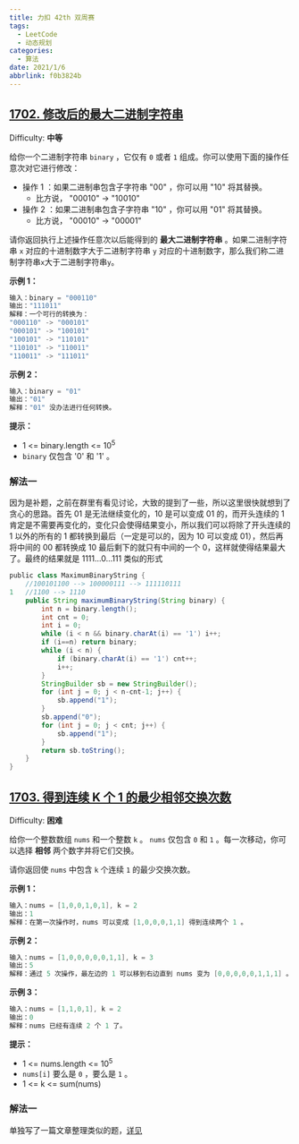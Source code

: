 ```yaml
---
title: 力扣 42th 双周赛
tags:
  - LeetCode
  - 动态规划
categories:
  - 算法
date: 2021/1/6
abbrlink: f0b3824b
---
```


## [1702. 修改后的最大二进制字符串](https://leetcode-cn.com/problems/maximum-binary-string-after-change/)

Difficulty: **中等**

给你一个二进制字符串 `binary` ，它仅有 `0` 或者 `1` 组成。你可以使用下面的操作任意次对它进行修改：

*   操作 1 ：如果二进制串包含子字符串 "00" ，你可以用 "10" 将其替换。
    *   比方说， "00010" -> "10010"
*   操作 2 ：如果二进制串包含子字符串 "10" ，你可以用 "01" 将其替换。
    *   比方说， "00010" -> "00001"

请你返回执行上述操作任意次以后能得到的 **最大二进制字符串** 。如果二进制字符串 `x` 对应的十进制数字大于二进制字符串 `y` 对应的十进制数字，那么我们称二进制字符串`x`大于二进制字符串`y`。

**示例 1：**

```c
输入：binary = "000110"
输出："111011"
解释：一个可行的转换为：
"000110" -> "000101" 
"000101" -> "100101" 
"100101" -> "110101" 
"110101" -> "110011" 
"110011" -> "111011"
```

**示例 2：**

```c
输入：binary = "01"
输出："01"
解释："01" 没办法进行任何转换。
```

**提示：**

*   1 <= binary.length <= 10<sup>5</sup>
*   `binary` 仅包含 '0' 和 '1' 。

### 解法一

因为是补题，之前在群里有看见讨论，大致的提到了一些，所以这里很快就想到了贪心的思路。首先 01 是无法继续变化的，10 是可以变成 01 的，而开头连续的 1 肯定是不需要再变化的，变化只会使得结果变小，所以我们可以将除了开头连续的 1 以外的所有的 1 都转换到最后（一定是可以的，因为 10 可以变成 01），然后再将中间的 00 都转换成 10 最后剩下的就只有中间的一个 0，这样就使得结果最大了。最终的结果就是 1111...0...111 类似的形式
```java
​public class MaximumBinaryString {
    //100101100 --> 100000111 --> 111110111
1   //1100 --> 1110
    public String maximumBinaryString(String binary) {
        int n = binary.length();
        int cnt = 0;
        int i = 0;
        while (i < n && binary.charAt(i) == '1') i++;
        if (i==n) return binary;
        while (i < n) {
            if (binary.charAt(i) == '1') cnt++;
            i++;
        }
        StringBuilder sb = new StringBuilder();
        for (int j = 0; j < n-cnt-1; j++) {
            sb.append("1");
        }
        sb.append("0");
        for (int j = 0; j < cnt; j++) {
            sb.append("1");
        }
        return sb.toString();
    }
}
```

## [1703. 得到连续 K 个 1 的最少相邻交换次数](https://leetcode-cn.com/problems/minimum-adjacent-swaps-for-k-consecutive-ones/)

Difficulty: **困难**

给你一个整数数组 `nums` 和一个整数 `k` 。 `nums` 仅包含 `0` 和 `1` 。每一次移动，你可以选择 **相邻** 两个数字并将它们交换。

请你返回使 `nums` 中包含 `k` 个连续 `1` 的最少交换次数。

**示例 1：**

```c
输入：nums = [1,0,0,1,0,1], k = 2
输出：1
解释：在第一次操作时，nums 可以变成 [1,0,0,0,1,1] 得到连续两个 1 。
```

**示例 2：**

```c
输入：nums = [1,0,0,0,0,0,1,1], k = 3
输出：5
解释：通过 5 次操作，最左边的 1 可以移到右边直到 nums 变为 [0,0,0,0,0,1,1,1] 。
```

**示例 3：**

```c
输入：nums = [1,1,0,1], k = 2
输出：0
解释：nums 已经有连续 2 个 1 了。
```

**提示：**

*   1 <= nums.length <= 10<sup>5</sup>
*   `nums[i]` 要么是 `0` ，要么是 `1` 。
*   1 <= k <= sum(nums)

### 解法一

单独写了一篇文章整理类似的题，[详见](https://imlgw.top/2021/01/10/6134a4bc/#1703-%E5%BE%97%E5%88%B0%E8%BF%9E%E7%BB%ADK%E4%B8%AA1%E7%9A%84%E6%9C%80%E5%B0%91%E7%9B%B8%E9%82%BB%E4%BA%A4%E6%8D%A2%E6%AC%A1%E6%95%B0)